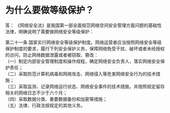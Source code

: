 

# 为什么要做等级保护？

答： 《网络安全法》是我国第一部全面规范网络空间安全管理方面问题的基础性法律，明确说明了需要做网络安全等级保护：

第二十一条 国家实行网络安全等级保护制度。网络运营者应当按照网络安全等级保护制度的要求，履行下列安全保护义务，保障网络免受干扰、破坏或者未经授权的访问，防止网络数据泄露或者被窃取、篡改：  
（一）制定内部安全管理制度和操作规程，确定网络安全负责人，落实网络安全保护责任；  
（二）采取防范计算机病毒和网络攻击、网络侵入等危害网络安全行为的技术措施；  
（三）采取监测、记录网络运行状态、网络安全事件的技术措施，并按照规定留存相关的网络日志不少于六个月；  
（四）采取数据分类、重要数据备份和加密等措施；  
（五）法律、行政法规规定的其他义务。  
